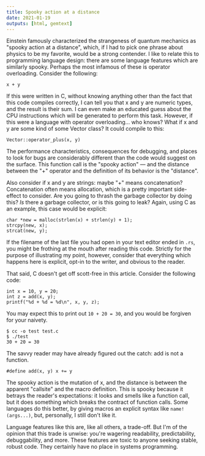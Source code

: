 ```yaml
---
title: Spooky action at a distance
date: 2021-01-19
outputs: [html, gemtext]
---
```


Einstein famously characterized the strangeness of quantum mechanics as "spooky
action at a distance", which, if I had to pick one phrase about physics to be my
favorite, would be a strong contender. I like to relate this to programming
language design: there are some language features which are similarly spooky.
Perhaps the most infamous of these is operator overloading. Consider the
following:

```
x + y
```

If this were written in C, without knowing anything other than the fact that
this code compiles correctly, I can tell you that x and y are numeric types, and
the result is their sum. I can even make an educated guess about the CPU
instructions which will be generated to perform this task. However, if this were
a language with operator overloading... who knows? What if x and y are some kind
of some Vector class? It could compile to this:

```
Vector::operator_plus(x, y)
```

The performance characteristics, consequences for debugging, and places to look
for bugs are considerably different than the code would suggest on the surface.
This function call is the "spooky action" &mdash; and the distance between the
"+" operator and the definition of its behavior is the "distance".

Also consider if x and y are strings: maybe "+" means concatenation?
Concatenation often means allocation, which is a pretty important side-effect to
consider. Are you going to thrash the garbage collector by doing this? *Is*
there a garbage collector, or is this going to leak? Again, using C as an
example, this case would be explicit:

```
char *new = malloc(strlen(x) + strlen(y) + 1);
strcpy(new, x);
strcat(new, y);
```

If the filename of the last file you had open in your text editor ended in
`.rs`, you might be frothing at the mouth after reading this code. Strictly for
the purpose of illustrating my point, however, consider that everything which
happens here is explicit, opt-in to the writer, and obvious to the reader.

That said, C doesn't get off scott-free in this article. Consider the
following code:

```
int x = 10, y = 20;
int z = add(x, y);
printf("%d + %d = %d\n", x, y, z);
```

You may expect this to print out `10 + 20 = 30`, and you would be forgiven for
your naivety.

```
$ cc -o test test.c
$ ./test
30 + 20 = 30
```

The savvy reader may have already figured out the catch: add is not a function.

```
#define add(x, y) x += y
```

The spooky action is the mutation of x, and the distance is between the apparent
"callsite" and the macro definition. This is spooky because it betrays the
reader's expectations: it looks and smells like a function call, but it does
something which breaks the contract of function calls. Some languages do this
better, by giving macros an explicit syntax like `name!(args...)`, but,
personally, I still don't like it.

Language features like this are, like all others, a trade-off. But I'm of the
opinion that this trade is unwise: you're wagering readability, predictability,
debuggability, and more. These features are toxic to anyone seeking stable,
robust code. They certainly have no place in systems programming.
